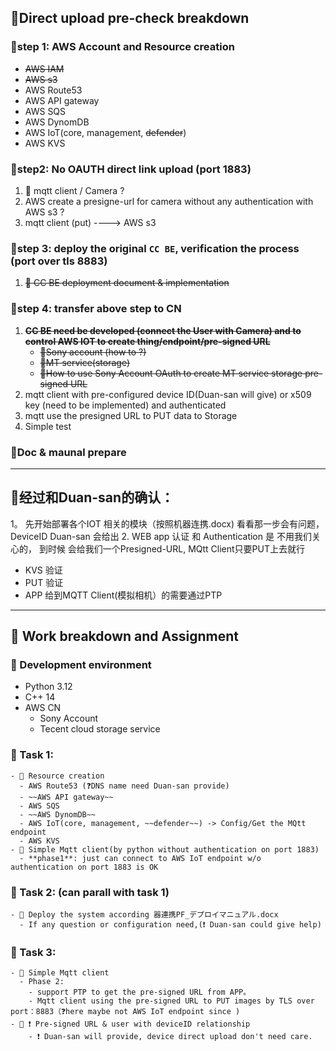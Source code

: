 ## 🎥Direct upload pre-check breakdown 

### 🔀step 1: AWS Account and Resource creation
- ~~AWS IAM~~ 
- ~~AWS s3~~
- AWS Route53
- AWS API gateway
- AWS SQS
- AWS DynomDB
- AWS IoT(core, management, ~~defender~~) 
- AWS KVS

### 🔀step2: No OAUTH direct link upload (port 1883)
1. 📛 mqtt client / Camera ? 
2. AWS create a presigne-url for camera without any authentication with AWS s3 ?
3. mqtt client (put) ----> AWS s3


### 🔀step 3: deploy the original `CC BE`, verification the process (port over tls 8883)
1. ~~📛 CC BE deployment document & implementation~~  

### 🔀step 4: transfer above step to CN 
1. ~~**CC BE need be developed (connect the User with Camera) and to control AWS IOT to create thing/endpoint/pre-signed URL**~~
   - ~~📛Sony account (how to ?)~~ 
   - ~~📛MT service(storage)~~ 
   - ~~📛How to use Sony Account OAuth to create MT service storage pre-signed URL~~
2. mqtt client with pre-configured device ID(Duan-san will give)  or x509 key (need to be implemented) and authenticated
3. mqtt use the presigned URL to PUT data to Storage 
4. Simple test

### 🔀Doc & maunal prepare

---

## 📌经过和Duan-san的确认：
1。 先开始部署各个IOT 相关的模块（按照机器连携.docx) 看看那一步会有问题， DeviceID Duan-san 会给出
2. WEB app 认证 和 Authentication 是 不用我们关心的， 到时候 会给我们一个Presigned-URL, MQtt Client只要PUT上去就行
   - KVS 验证
   - PUT 验证
   - APP 给到MQTT Client(模拟相机）的需要通过PTP 

---

## 🎥 Work breakdown and Assignment

### 🧩 Development environment
- Python 3.12
- C++ 14
- AWS CN
  - Sony Account
  - Tecent cloud storage service

### 📌 Task 1:
    - 🔀 Resource creation 
      - AWS Route53 (❓DNS name need Duan-san provide)
      - ~~AWS API gateway~~
      - AWS SQS
      - ~~AWS DynomDB~~
      - AWS IoT(core, management, ~~defender~~) -> Config/Get the MQtt endpoint  
      - AWS KVS 
    - 🔀 Simple Mqtt client(by python without authentication on port 1883)
      - **phase1**: just can connect to AWS IoT endpoint w/o authentication on port 1883 is OK

### 📌 Task 2: (can parall with task 1)
    - 🔀 Deploy the system according 器連携PF_デプロイマニュアル.docx
      - If any question or configuration need,(❗ Duan-san could give help)

### 📌 Task 3:
    - 🔀 Simple Mqtt client
      - Phase 2: 
        - support PTP to get the pre-signed URL from APP。 
        - Mqtt client using the pre-signed URL to PUT images by TLS over port：8883（❓here maybe not AWS IoT endpoint since )
    - 🔀 ❗ Pre-signed URL & user with deviceID relationship 
        - ❗ Duan-san will provide, device direct upload don't need care.

